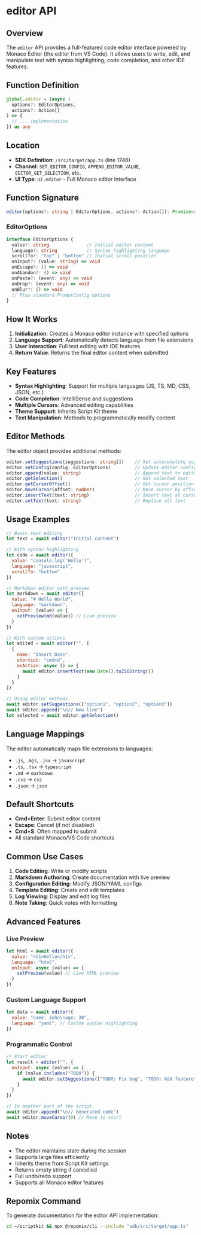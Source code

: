 # editor API

## Overview

The `editor` API provides a full-featured code editor interface powered by Monaco Editor (the editor from VS Code). It allows users to write, edit, and manipulate text with syntax highlighting, code completion, and other IDE features.

## Function Definition

```typescript
global.editor = (async (
  options?: EditorOptions,
  actions?: Action[]
) => {
  // ... implementation
}) as any
```

## Location
- **SDK Definition**: `/src/target/app.ts` (line 1746)
- **Channel**: `SET_EDITOR_CONFIG`, `APPEND_EDITOR_VALUE`, `EDITOR_GET_SELECTION`, etc.
- **UI Type**: `UI.editor` - Full Monaco editor interface

## Function Signature

```typescript
editor(options?: string | EditorOptions, actions?: Action[]): Promise<string>
```

### EditorOptions

```typescript
interface EditorOptions {
  value?: string              // Initial editor content
  language?: string           // Syntax highlighting language
  scrollTo?: "top" | "bottom" // Initial scroll position
  onInput?: (value: string) => void
  onEscape?: () => void
  onAbandon?: () => void
  onPaste?: (event: any) => void
  onDrop?: (event: any) => void
  onBlur?: () => void
  // Plus standard PromptConfig options
}
```

## How It Works

1. **Initialization**: Creates a Monaco editor instance with specified options
2. **Language Support**: Automatically detects language from file extensions
3. **User Interaction**: Full text editing with IDE features
4. **Return Value**: Returns the final editor content when submitted

## Key Features

- **Syntax Highlighting**: Support for multiple languages (JS, TS, MD, CSS, JSON, etc.)
- **Code Completion**: IntelliSense and suggestions
- **Multiple Cursors**: Advanced editing capabilities
- **Theme Support**: Inherits Script Kit theme
- **Text Manipulation**: Methods to programmatically modify content

## Editor Methods

The editor object provides additional methods:

```typescript
editor.setSuggestions(suggestions: string[])    // Set autocomplete suggestions
editor.setConfig(config: EditorOptions)         // Update editor configuration
editor.append(value: string)                    // Append text to editor
editor.getSelection()                           // Get selected text
editor.getCursorOffset()                        // Get cursor position
editor.moveCursor(offset: number)               // Move cursor by offset
editor.insertText(text: string)                 // Insert text at cursor
editor.setText(text: string)                    // Replace all text
```

## Usage Examples

```javascript
// Basic text editing
let text = await editor("Initial content")

// With syntax highlighting
let code = await editor({
  value: "console.log('Hello')",
  language: "javascript",
  scrollTo: "bottom"
})

// Markdown editor with preview
let markdown = await editor({
  value: "# Hello World",
  language: "markdown",
  onInput: (value) => {
    setPreview(md(value)) // Live preview
  }
})

// With custom actions
let edited = await editor("", [
  {
    name: "Insert Date",
    shortcut: "cmd+d",
    onAction: async () => {
      await editor.insertText(new Date().toISOString())
    }
  }
])

// Using editor methods
await editor.setSuggestions(["option1", "option2", "option3"])
await editor.append("\n// New line")
let selected = await editor.getSelection()
```

## Language Mappings

The editor automatically maps file extensions to languages:

- `.js`, `.mjs`, `.jsx` → `javascript`
- `.ts`, `.tsx` → `typescript`
- `.md` → `markdown`
- `.css` → `css`
- `.json` → `json`

## Default Shortcuts

- **Cmd+Enter**: Submit editor content
- **Escape**: Cancel (if not disabled)
- **Cmd+S**: Often mapped to submit
- All standard Monaco/VS Code shortcuts

## Common Use Cases

1. **Code Editing**: Write or modify scripts
2. **Markdown Authoring**: Create documentation with live preview
3. **Configuration Editing**: Modify JSON/YAML configs
4. **Template Editing**: Create and edit templates
5. **Log Viewing**: Display and edit log files
6. **Note Taking**: Quick notes with formatting

## Advanced Features

### Live Preview
```javascript
let html = await editor({
  value: "<h1>Hello</h1>",
  language: "html",
  onInput: async (value) => {
    setPreview(value) // Live HTML preview
  }
})
```

### Custom Language Support
```javascript
let data = await editor({
  value: "name: John\nage: 30",
  language: "yaml", // Custom syntax highlighting
})
```

### Programmatic Control
```javascript
// Start editor
let result = editor("", {
  onInput: async (value) => {
    if (value.includes("TODO")) {
      await editor.setSuggestions(["TODO: Fix bug", "TODO: Add feature"])
    }
  }
})

// In another part of the script
await editor.append("\n// Generated code")
await editor.moveCursor(0) // Move to start
```

## Notes

- The editor maintains state during the session
- Supports large files efficiently
- Inherits theme from Script Kit settings
- Returns empty string if cancelled
- Full undo/redo support
- Supports all Monaco editor features

## Repomix Command

To generate documentation for the editor API implementation:

```bash
cd ~/scriptkit && npx @repomix/cli --include "sdk/src/target/app.ts"
```